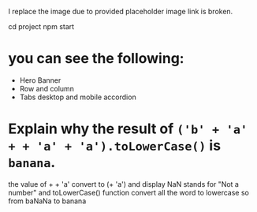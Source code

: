 I replace the image due to provided placeholder image link is broken.

cd project
npm start

# you can see the following:

- Hero Banner
- Row and column
- Tabs desktop and mobile accordion

# Explain why the result of `('b' + 'a' + + 'a' + 'a').toLowerCase()` is `banana`.

the value of + + 'a' convert to (+ 'a') and display NaN stands for "Not a number"
and toLowerCase() function convert all the word to lowercase so from baNaNa to banana
